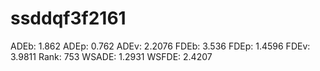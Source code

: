 # ssddqf3f2161

ADEb: 1.862
ADEp: 0.762
ADEv: 2.2076
FDEb: 3.536
FDEp: 1.4596
FDEv: 3.9811
Rank: 753
WSADE: 1.2931
WSFDE: 2.4207